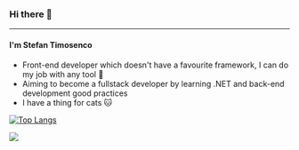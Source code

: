 ### Hi there 👋
<hr/>

#### I'm Stefan Timosenco
- Front-end developer which doesn't have a favourite framework, I can do my job with any tool 🔨
- Aiming to become a fullstack developer by learning .NET and back-end development good practices 
- I have a thing for cats 🐱

[![Top Langs](https://github-readme-stats.vercel.app/api/top-langs/?username=st3fun1&layout=compact)](https://github.com/anuraghazra/github-readme-stats)


![](https://komarev.com/ghpvc/?username=st3fun1&label=visitors)


